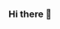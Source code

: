### Hi there 👋

<!--
**koenaguptaa13/koenaguptaa13** is a ✨ _special_ ✨ repository because its `README.md` (this file) appears on your GitHub profile.

Here are some ideas to get you started:

- 🔭 I’m currently working on homework
- 🌱 I’m currently learning about GitHub
- 👯 I’m looking to collaborate on a project
- 🤔 I’m looking for help with homework
- 💬 Ask me about my favorite tv show
- 📫 How to reach me: my phone number
- 😄 Pronouns: she/her
- ⚡ Fun fact: I love to run and have ran a half marathon before
--> 
